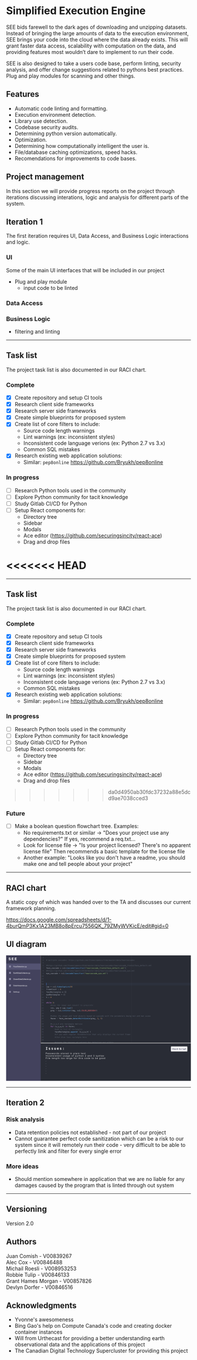 # Simplified Execution Engine

SEE bids farewell to the dark ages of downloading and unzipping datasets.
Instead of bringing the large amounts of data to the execution environment, SEE
brings your code into the cloud where the data already exists. This will grant
faster data access, scalability with computation on the data, and providing
features most wouldn’t dare to implement to run their code.

SEE is also designed to take a users code base, perform linting, security
analysis, and offer change suggestions related to pythons best practices. Plug
and play modules for scanning and other things.

## Features
   - Automatic code linting and formatting.
   - Execution environment detection.
   - Library use detection.
   - Codebase security audits.
   - Determining python version automatically.
   - Optimization.
   - Determining how computationally intelligent the user is.
   - File/database caching optimizations, speed hacks.
   - Recomendations for improvements to code bases.

## Project management

In this section we will provide progress reports on the project through
iterations discussing interations, logic and analysis for different parts of the
system.

## Iteration 1

The first iteration requires UI, Data Access, and Business Logic interactions
and logic.

### UI
Some of the main UI interfaces that will be included in our project
- Plug and play module
    - input code to be linted 

### Data Access


### Business Logic
- filtering and linting 

---

## Task list

The project task list is also documented in our RACI chart.

### Complete

- [x] Create repository and setup CI tools
- [x] Research client side frameworks
- [x] Research server side frameworks
- [x] Create simple blueprints for proposed system
- [x] Create list of core filters to include:
  - Source code length warnings
  - Lint warnings (ex: inconsistent styles)
  - Inconsistent code language verions (ex: Python 2.7 vs 3.x)
  - Common SQL mistakes
- [x] Research existing web application solutions:
  - Similar: `pep8online` https://github.com/Bryukh/pep8online

### In progress

- [ ] Research Python tools used in the community
- [ ] Explore Python community for tacit knowledge
- [ ] Study Gitlab CI/CD for Python
- [ ] Setup React components for:
  - Directory tree
  - Sidebar
  - Modals
  - Ace editor (https://github.com/securingsincity/react-ace)
  - Drag and drop files

<<<<<<< HEAD
=======
---

## Task list

The project task list is also documented in our RACI chart.

### Complete

- [x] Create repository and setup CI tools
- [x] Research client side frameworks
- [x] Research server side frameworks
- [x] Create simple blueprints for proposed system
- [x] Create list of core filters to include:
  - Source code length warnings
  - Lint warnings (ex: inconsistent styles)
  - Inconsistent code language verions (ex: Python 2.7 vs 3.x)
  - Common SQL mistakes
- [x] Research existing web application solutions:
  - Similar: `pep8online` https://github.com/Bryukh/pep8online

### In progress

- [ ] Research Python tools used in the community
- [ ] Explore Python community for tacit knowledge
- [ ] Study Gitlab CI/CD for Python
- [ ] Setup React components for:
  - Directory tree
  - Sidebar
  - Modals
  - Ace editor (https://github.com/securingsincity/react-ace)
  - Drag and drop files

>>>>>>> da0d4950ab30fdc37232a88e5dcd9ae7038cced3
### Future

- [ ] Make a boolean question flowchart tree. Examples:
  - No requirements.txt or similar -> "Does your project use any dependencies?"
    If yes, recommend a req.txt...
  - Look for license file -> "Is your project licensed? There's no apparent
    license file" Then recommends a basic template for the license file
  - Another example: "Looks like you don't have a readme, you should make one
    and tell people about your project"

---

## RACI chart

A static copy of which was handed over to the TA and discusses our current
framework planning.

https://docs.google.com/spreadsheets/d/1-4burQmP3Kx1A23MB8o8pErcu7556QK_79ZMyWVKicE/edit#gid=0

## UI diagram

![UI](docs/SEE-Rough-UI.png?raw=true "SEE code insertions example")

---

## Iteration 2

### Risk analysis

- Data retention policies not established - not part of our project
- Cannot guarantee perfect code sanitization which can be a risk to our system
  since it will remotely run their code - very difficult to be able to perfectly
  link and filter for every single error

### More ideas 

- Should mention somewhere in application that we are no liable for any damages
  caused by the program that is linted through out system

---

## Versioning

Version 2.0

## Authors

Juan Comish - V00839267\
Alec Cox - V00846488\
Michail Roesli - V008953253\
Robbie Tulip - V00846133\
Grant Hames Morgan - V00857826\
Devlyn Dorfer - V00846516

## Acknowledgments

- Yvonne's awesomeness
- Bing Gao's help on Compute Canada's code and creating docker container
  instances
- Will from Urthecast for providing a better understanding earth observational
  data and the applications of this project
- The Canadian Digital Technology Supercluster for providing this project
